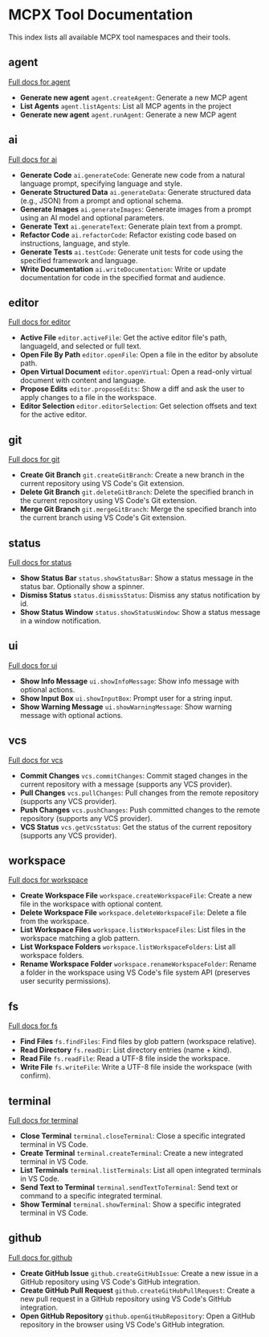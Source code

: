 # MCPX Tool Documentation

This index lists all available MCPX tool namespaces and their tools.

## agent
[Full docs for agent](mcpx/agent.md)

- **Generate new agent** `agent.createAgent`: Generate a new MCP agent
- **List Agents** `agent.listAgents`: List all MCP agents in the project
- **Generate new agent** `agent.runAgent`: Generate a new MCP agent

## ai
[Full docs for ai](mcpx/ai.md)

- **Generate Code** `ai.generateCode`: Generate new code from a natural language prompt, specifying language and style.
- **Generate Structured Data** `ai.generateData`: Generate structured data (e.g., JSON) from a prompt and optional schema.
- **Generate Images** `ai.generateImages`: Generate images from a prompt using an AI model and optional parameters.
- **Generate Text** `ai.generateText`: Generate plain text from a prompt.
- **Refactor Code** `ai.refactorCode`: Refactor existing code based on instructions, language, and style.
- **Generate Tests** `ai.testCode`: Generate unit tests for code using the specified framework and language.
- **Write Documentation** `ai.writeDocumentation`: Write or update documentation for code in the specified format and audience.

## editor
[Full docs for editor](mcpx/editor.md)

- **Active File** `editor.activeFile`: Get the active editor file's path, languageId, and selected or full text.
- **Open File By Path** `editor.openFile`: Open a file in the editor by absolute path.
- **Open Virtual Document** `editor.openVirtual`: Open a read-only virtual document with content and language.
- **Propose Edits** `editor.proposeEdits`: Show a diff and ask the user to apply changes to a file in the workspace.
- **Editor Selection** `editor.editorSelection`: Get selection offsets and text for the active editor.

## git
[Full docs for git](mcpx/git.md)

- **Create Git Branch** `git.createGitBranch`: Create a new branch in the current repository using VS Code's Git extension.
- **Delete Git Branch** `git.deleteGitBranch`: Delete the specified branch in the current repository using VS Code's Git extension.
- **Merge Git Branch** `git.mergeGitBranch`: Merge the specified branch into the current branch using VS Code's Git extension.

## status
[Full docs for status](mcpx/status.md)

- **Show Status Bar** `status.showStatusBar`: Show a status message in the status bar. Optionally show a spinner.
- **Dismiss Status** `status.dismissStatus`: Dismiss any status notification by id.
- **Show Status Window** `status.showStatusWindow`: Show a status message in a window notification.

## ui
[Full docs for ui](mcpx/ui.md)

- **Show Info Message** `ui.showInfoMessage`: Show info message with optional actions.
- **Show Input Box** `ui.showInputBox`: Prompt user for a string input.
- **Show Warning Message** `ui.showWarningMessage`: Show warning message with optional actions.

## vcs
[Full docs for vcs](mcpx/vcs.md)

- **Commit Changes** `vcs.commitChanges`: Commit staged changes in the current repository with a message (supports any VCS provider).
- **Pull Changes** `vcs.pullChanges`: Pull changes from the remote repository (supports any VCS provider).
- **Push Changes** `vcs.pushChanges`: Push committed changes to the remote repository (supports any VCS provider).
- **VCS Status** `vcs.getVcsStatus`: Get the status of the current repository (supports any VCS provider).

## workspace
[Full docs for workspace](mcpx/workspace.md)

- **Create Workspace File** `workspace.createWorkspaceFile`: Create a new file in the workspace with optional content.
- **Delete Workspace File** `workspace.deleteWorkspaceFile`: Delete a file from the workspace.
- **List Workspace Files** `workspace.listWorkspaceFiles`: List files in the workspace matching a glob pattern.
- **List Workspace Folders** `workspace.listWorkspaceFolders`: List all workspace folders.
- **Rename Workspace Folder** `workspace.renameWorkspaceFolder`: Rename a folder in the workspace using VS Code's file system API (preserves user security permissions).

## fs
[Full docs for fs](mcpx/fs.md)

- **Find Files** `fs.findFiles`: Find files by glob pattern (workspace relative).
- **Read Directory** `fs.readDir`: List directory entries (name + kind).
- **Read File** `fs.readFile`: Read a UTF-8 file inside the workspace.
- **Write File** `fs.writeFile`: Write a UTF-8 file inside the workspace (with confirm).

## terminal
[Full docs for terminal](mcpx/terminal.md)

- **Close Terminal** `terminal.closeTerminal`: Close a specific integrated terminal in VS Code.
- **Create Terminal** `terminal.createTerminal`: Create a new integrated terminal in VS Code.
- **List Terminals** `terminal.listTerminals`: List all open integrated terminals in VS Code.
- **Send Text to Terminal** `terminal.sendTextToTerminal`: Send text or command to a specific integrated terminal.
- **Show Terminal** `terminal.showTerminal`: Show a specific integrated terminal in VS Code.

## github
[Full docs for github](mcpx/github.md)

- **Create GitHub Issue** `github.createGitHubIssue`: Create a new issue in a GitHub repository using VS Code's GitHub integration.
- **Create GitHub Pull Request** `github.createGitHubPullRequest`: Create a new pull request in a GitHub repository using VS Code's GitHub integration.
- **Open GitHub Repository** `github.openGitHubRepository`: Open a GitHub repository in the browser using VS Code's GitHub integration.


